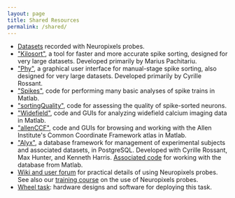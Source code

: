 ```yaml
---
layout: page
title: Shared Resources
permalink: /shared/
---
```


<ul>
<li><a href="http://data.cortexlab.net">Datasets</a> recorded with Neuropixels probes.</li>
<li><a href="https://github.com/cortex-lab/kilosort">"Kilosort"</a>, a tool for faster and more accurate spike sorting, designed for very large datasets. Developed primarily by Marius Pachitariu.</li>
<li><a href="https://github.com/kwikteam/phy">"Phy"</a>, a graphical user interface for manual-stage spike sorting, also designed for very large datasets. Developed primarily by Cyrille Rossant.</li>			
<li><a href="https://github.com/cortex-lab/spikes">"Spikes"</a>, code for performing many basic analyses of spike trains in Matlab.</li>
<li><a href="https://github.com/cortex-lab/sortingQuality">"sortingQuality"</a>, code for assessing the quality of spike-sorted neurons.</li>
<li><a href="https://github.com/cortex-lab/widefield">"Widefield"</a>, code and GUIs for analyzing widefield calcium imaging data in Matlab.</li>
<li><a href="https://github.com/cortex-lab/allenCCF">"allenCCF"</a>, code and GUIs for browsing and working with the Allen Institute's Common Coordinate Framework atlas in Matlab.</li>
<li><a href="https://github.com/cortex-lab/alyx">"Alyx"</a>, a database framework for management of experimental subjects and associated datasets, in PostgreSQL. Developed with Cyrille Rossant, Max Hunter, and Kenneth Harris. <a href="https://github.com/cortex-lab/alyx-matlab">Associated code</a> for working with the database from Matlab.</li>
<li><a href="http://neuropix.cortexlab.net">Wiki and user forum</a> for practical details of using Neuropixels probes. See also our <a href="http://www.ucl.ac.uk/neuropixels/courses/2018-course">training course</a> on the use of Neuropixels probes.</li>
<li><a href="https://www.ucl.ac.uk/cortexlab/tools/wheel">Wheel task</a>: hardware designs and software for deploying this task. </li>
</ul>
